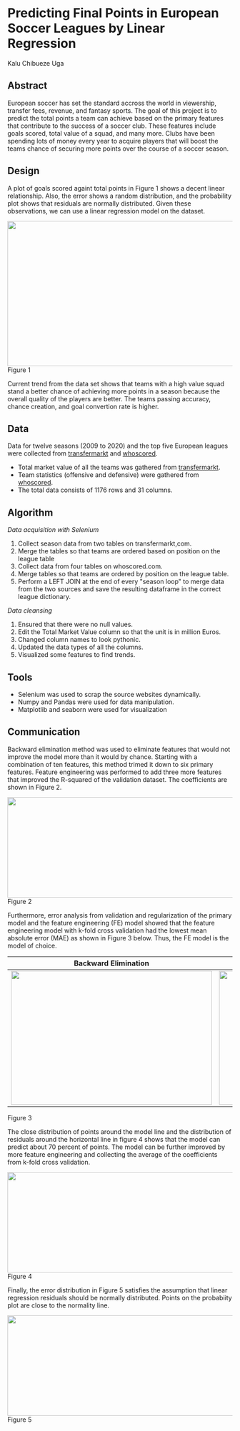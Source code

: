 # Predicting Final Points in European Soccer Leagues by Linear Regression 
Kalu Chibueze Uga

## Abstract
European soccer has set the standard accross the world in viewership, transfer fees, revenue, and fantasy sports. The goal of this project is to predict the total points a team can achieve based on the primary features that contribute to the success of a soccer club. These features include goals scored, total value of a squad, and many more. Clubs have been spending  lots of money every year to acquire players that will boost the teams chance of securing more points over the course of a soccer season.

## Design
A plot of goals scored againt total points in Figure 1 shows a decent linear relationship. Also, the error shows a random distribution, and the probability plot shows that residuals are normally distributed. Given these observations, we can use a linear regression model on the dataset.

<img src="/Users/amyphillip/Desktop/Metis/project_2_webscrap_linreg/Web_Scraping_Regression/plots/why_regression_diagnostics.png" width = "850" height = "325" class ="center"> Figure 1

Current trend from the data set shows that teams with a high value squad stand a better chance of achieving more points in a season because the overall quality of the players are better. The teams passing accuracy, chance creation, and goal convertion rate is higher.

## Data
Data for twelve seasons (2009 to 2020) and the top five European leagues were collected from [transfermarkt](http://transfermarkt.com/) and [whoscored](http://whoscored.com/).
* Total market value of all the teams was gathered from [transfermarkt](http://transfermarkt.com/).
* Team statistics (offensive and defensive) were gathered from [whoscored](http://whoscored.com/).
* The total data consists of 1176 rows and 31 columns.

## Algorithm
*Data acquisition with Selenium*

1. Collect season data from two tables on transfermarkt,com. 
2. Merge the tables so that teams are ordered based on position on the league table
3. Collect data from four tables on whoscored.com. 
4. Merge tables so that teams are ordered by position on the league table.
5. Perform a LEFT JOIN at the end of every "season loop" to merge data from the two sources and save the resulting dataframe in the correct league dictionary.

*Data cleansing*

1. Ensured that there were no null values. 
2. Edit the Total Market Value column so that the unit is in million Euros. 
3. Changed column names to look pythonic.
4. Updated the data types of all the columns.
5. Visualized some features to find trends.

## Tools
- Selenium was used to scrap the source websites dynamically.
- Numpy and Pandas were used for data manipulation.
- Matplotlib and seaborn were used for visualization

## Communication
Backward elimination method was used to eliminate features that would not improve the model more than it would by chance. Starting with a combination of ten features, this method trimed it down to six primary features. Feature engineering was performed to add three more features that improved the R-squared of the validation dataset. The coefficients are shown in Figure 2.

<img src="/Users/amyphillip/Desktop/Metis/project_2_webscrap_linreg/Web_Scraping_Regression/plots/coefficients.png" width = "650" height = "225" class ="center"> 
Figure 2


Furthermore, error analysis from validation and regularization of the primary model and the feature engineering (FE) model showed that the feature engineering model with k-fold cross validation had the lowest mean absolute error (MAE) as shown in Figure 3 below. Thus, the FE model is the model of choice.

| Backward Elimination | MAE Comparison |
|:----: |:------:|
| <img src="/Users/amyphillip/Desktop/Metis/project_2_webscrap_linreg/Web_Scraping_Regression/plots/backward_elimination.png" width = "450" height = "300">   | <img src="/Users/amyphillip/Desktop/Metis/project_2_webscrap_linreg/Web_Scraping_Regression/plots/mae_plot.png" width = "450" height = "300">    |
Figure 3

The close distribution of points around the model line and the distribution of residuals around the horizontal line in figure 4 shows that the model can predict about 70 percent of points. The model can be further improved by more feature engineering and collecting the average of the coefficients from k-fold cross validation.

<img src="/Users/amyphillip/Desktop/Metis/project_2_webscrap_linreg/Web_Scraping_Regression/plots/cv_fe1.png" width = "750" height = "225" class ="center"> 
Figure 4

Finally, the error distribution in Figure 5 satisfies the assumption that linear regression residuals should be normally distributed.  Points on the probabiity plot are close to the normality line.

<img src="/Users/amyphillip/Desktop/Metis/project_2_webscrap_linreg/Web_Scraping_Regression/plots/cv_fe2.png" width = "650" height = "225" class ="center">
Figure 5